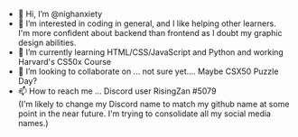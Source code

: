 - 👋 Hi, I’m @nighanxiety
- 👀 I’m interested in coding in general, and I like helping other learners. I'm more confident about backend than frontend as I doubt my graphic design abilities.
- 🌱 I’m currently learning HTML/CSS/JavaScript and Python and working Harvard's CS50x Course
- 💞️ I’m looking to collaborate on ...  not sure yet.... Maybe CSX50 Puzzle Day?
- 📫 How to reach me ... Discord user RisingZan #5079  
(I'm likely to change my Discord name to match my github name at some point in the near future. I'm trying to consolidate all my social media names.)

<!---
nighanxiety/nighanxiety is a ✨ special ✨ repository because its `README.md` (this file) appears on your GitHub profile.
You can click the Preview link to take a look at your changes.
--->
